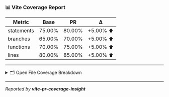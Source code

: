 ### 📊 Vite Coverage Report

| Metric     | Base     | PR       | ∆        |
|------------|----------|----------|----------|
| statements | 75.00% | 80.00% | +5.00% ⬆️ |
| branches | 65.00% | 70.00% | +5.00% ⬆️ |
| functions | 70.00% | 75.00% | +5.00% ⬆️ |
| lines | 80.00% | 85.00% | +5.00% ⬆️ |

---

<details><summary>🗂️ Open File Coverage Breakdown</summary>

---

#### 🆕 Newly Added Files:
| File              | Branches | Funcs | Lines | Uncovered Lines |
|--------------------|----------|-------|-------|-----------------|
| [NewComponent.js](link)   | 100%     | 100%  | 100%  | - |

---

#### ✏️ Modified Files:
| File               | Branches | Funcs | Lines | Uncovered Lines |
|---------------------|----------|-------|-------|-----------------|
| [Button.js](link)    | 65%     | 70%    | 80%    | [5, 10, 15](link) |
| [Input.js](link)    | 70%     | 75%    | 85%    | [8, 12](link) |

</details>

---

_Reported by **vite-pr-coverage-insight**_